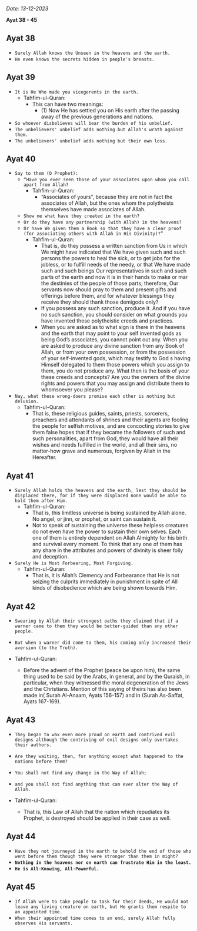 *Date: 13-12-2023*

**Ayat 38 - 45**

## Ayat 38

- `Surely Allah knows the Unseen in the heavens and the earth.`
- `He even knows the secrets hidden in people's breasts.`

## Ayat 39

- `It is He Who made you vicegerents in the earth.`
  - Tahfim-ul-Quran:
    - This can have two meanings:
      - (1) Now He has settled you on His earth after the passing away of the previous generations and nations.
- `So whoever disbelieves will bear the burden of his unbelief.`
- `The unbelievers' unbelief adds nothing but Allah's wrath against them.`
- `The unbelievers' unbelief adds nothing but their own loss.`

## Ayat 40

- `Say to them (O Prophet):`
  - `“Have you ever seen those of your associates upon whom you call apart from Allah?`
    - Tahfim-ul-Quran:
      - “Associates of yours”, because they are not in fact the associates of Allah, but the ones whom the polytheists themselves have made associates of Allah.
  - `Show me what have they created in the earth?`
  - `Or do they have any partnership (with Allah) in the heavens?`
  - `Or have We given them a Book so that they have a clear proof (for associating others with Allah in His Divinity)?”`
    - Tahfim-ul-Quran:
      - That is, do they possess a written sanction from Us in which We might have indicated that We have given such and such persons the powers to heal the sick, or to get jobs for the jobless, or to fulfill needs of the needy, or that We have made such and such beings Our representatives in such and such parts of the earth and now it is in their hands to make or mar the destinies of the people of those parts; therefore, Our servants now should pray to them and present gifts and offerings before them, and for whatever blessings they receive they should thank those demigods only?
      - If you possess any such sanction, produce it. And if you have no such sanction, you should consider on what grounds you have invented these polytheistic creeds and practices.
      - When you are asked as to what sign is there in the heavens and the earth that may point to your self invented gods as being God’s associates, you cannot point out any. When you are asked to produce any divine sanction from any Book of Allah, or from your own possession, or from the possession of your self-invented gods, which may testify to God s having Himself delegated to them those powers which you assign to them, you do not produce any. What then is the basis of your these creeds and concepts? Are you the owners of the divine rights and powers that you may assign and distribute them to whomsoever you please?
- `Nay, what these wrong-doers promise each other is nothing but delusion.`
  - Tahfim-ul-Quran:
    - That is, these religious guides, saints, priests, sorcerers, preachers and attendants of shrines and their agents are fooling the people for selfish motives, and are concocting stories to give them false hopes that if they became the followers of such and such personalities, apart from God, they would have all their wishes and needs fulfilled in the world, and all their sins, no matter-how grave and numerous, forgiven by Allah in the Hereafter.


## Ayat 41

- `Surely Allah holds the heavens and the earth, lest they should be displaced there, for if they were displaced none would be able to hold them after Him.`
  - Tahfim-ul-Quran:
    - That is, this limitless universe is being sustained by Allah alone. No angel, or jinn, or prophet, or saint can sustain it.
    - Not to speak of sustaining the universe these helpless creatures do not even have the power to sustain their own selves. Each one of them is entirely dependent on Allah Almighty for his birth and survival every moment. To think that any one of them has any share in the attributes and powers of divinity is sheer folly and deception.
- `Surely He is Most Forbearing, Most Forgiving.`
  - Tahfim-ul-Quran:
    - That is, it is Allah’s Clemency and Forbearance that He is not seizing the culprits immediately in punishment in spite of All kinds of disobedience which are being shown towards Him.


## Ayat 42

- `Swearing by Allah their strongest oaths they claimed that if a warner came to them they would be better-guided than any other people.`
- `But when a warner did come to them, his coming only increased their aversion (to the Truth).`

- Tahfim-ul-Quran:
  - Before the advent of the Prophet (peace be upon him), the same thing used to be said by the Arabs, in general, and by the Quraish, in particular, when they witnessed the moral degeneration of the Jews and the Christians. Mention of this saying of theirs has also been made in( Surah Al-Anaam, Ayats 156-157) and in (Surah As-Saffat, Ayats 167-169).

## Ayat 43

- `They began to wax even more proud on earth and contrived evil designs although the contriving of evil designs only overtakes their authors.`
- `Are they waiting, then, for anything except what happened to the nations before them?`
- `You shall not find any change in the Way of Allah;`
- `and you shall not find anything that can ever alter the Way of Allah.`

- Tahfim-ul-Quran:
  - That is, this Law of Allah that the nation which repudiates its Prophet, is destroyed should be applied in their case as well.

## Ayat 44

- `Have they not journeyed in the earth to behold the end of those who went before them though they were stronger than them in might?`
- **`Nothing in the heavens nor on earth can frustrate Him in the least.`**
- **`He is All-Knowing, All-Powerful.`**

## Ayat 45

- `If Allah were to take people to task for their deeds, He would not leave any living creature on earth, but He grants them respite to an appointed time.`
- `When their appointed time comes to an end, surely Allah fully observes His servants.`

